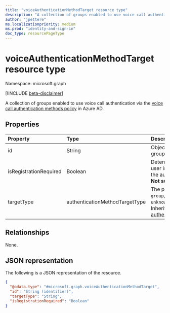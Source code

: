 ```yaml
---
title: "voiceAuthenticationMethodTarget resource type"
description: "A collection of groups enabled to use voice call authentication method via policy."
author: "jpettere"
ms.localizationpriority: medium
ms.prod: "identity-and-sign-in"
doc_type: resourcePageType
---
```


# voiceAuthenticationMethodTarget resource type

Namespace: microsoft.graph

[!INCLUDE [beta-disclaimer](../../includes/beta-disclaimer.md)]

A collection of groups enabled to use voice call authentication via the [voice call authentication methods policy](../resources/voiceAuthenticationMethodConfiguration.md) in Azure AD.

## Properties
|Property|Type|Description|
|:---|:---|:---|
|id|String|Object ID of an Azure AD group.|
|isRegistrationRequired|Boolean|Determines whether the user is enforced to register the authentication method. **Not supported**.|
|targetType|authenticationMethodTargetType|The possible values are: `group`, and `unknownFutureValue`. Inherited from [authenticationMethodTarget](authenticationMethodTarget.md).|

## Relationships
None.

## JSON representation
The following is a JSON representation of the resource.
<!-- {
  "blockType": "resource",
  "keyProperty": "id",
  "@odata.type": "microsoft.graph.voiceAuthenticationMethodTarget",
  "baseType": "microsoft.graph.authenticationMethodTarget",
  "openType": false
}
-->
``` json
{
  "@odata.type": "#microsoft.graph.voiceAuthenticationMethodTarget",
  "id": "String (identifier)",
  "targetType": "String",
  "isRegistrationRequired": "Boolean"
}
```

